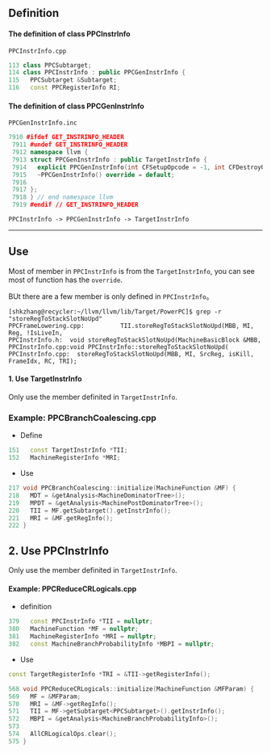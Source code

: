 ## Definition

#### The definition of class PPCInstrInfo

`PPCInstrInfo.cpp`

```c++
113 class PPCSubtarget;
114 class PPCInstrInfo : public PPCGenInstrInfo {
115   PPCSubtarget &Subtarget;
116   const PPCRegisterInfo RI;
```



#### The definition of class PPCGenInstrInfo

`PPCGenInstrInfo.inc`

```c++
7910 #ifdef GET_INSTRINFO_HEADER
 7911 #undef GET_INSTRINFO_HEADER
 7912 namespace llvm {
 7913 struct PPCGenInstrInfo : public TargetInstrInfo {
 7914   explicit PPCGenInstrInfo(int CFSetupOpcode = -1, int CFDestroyOpcode = -1, int CatchRetOpcode =       -1, int ReturnOpcode = -1);
 7915   ~PPCGenInstrInfo() override = default;
 7916
 7917 };
 7918 } // end namespace llvm
 7919 #endif // GET_INSTRINFO_HEADER
```



`PPCInstrInfo -> PPCGenInstrInfo -> TargetInstrInfo`

----------

## Use

Most of member in `PPCInstrInfo` is from the `TargetInstrInfo`, you can see most of function has the `override`.

BUt there are a few member is only defined in `PPCInstrInfo`。

```SHELL
[shkzhang@recycler:~/llvm/llvm/lib/Target/PowerPC]$ grep -r "storeRegToStackSlotNoUpd"
PPCFrameLowering.cpp:          TII.storeRegToStackSlotNoUpd(MBB, MI, Reg, !IsLiveIn,
PPCInstrInfo.h:  void storeRegToStackSlotNoUpd(MachineBasicBlock &MBB,
PPCInstrInfo.cpp:void PPCInstrInfo::storeRegToStackSlotNoUpd(
PPCInstrInfo.cpp:  storeRegToStackSlotNoUpd(MBB, MI, SrcReg, isKill, FrameIdx, RC, TRI);
```



#### 1. Use TargetInstrInfo

Only use the member definited in `TargetInstrInfo`.

### Example: PPCBranchCoalescing.cpp

- Define

```c++
151   const TargetInstrInfo *TII;
152   MachineRegisterInfo *MRI;
```



- Use

```c++
217 void PPCBranchCoalescing::initialize(MachineFunction &MF) {
218   MDT = &getAnalysis<MachineDominatorTree>();
219   MPDT = &getAnalysis<MachinePostDominatorTree>();
220   TII = MF.getSubtarget().getInstrInfo();
221   MRI = &MF.getRegInfo();
222 }
```





## 2. Use PPCInstrInfo

Only use the member definited in `TargetInstrInfo`.

#### Example: PPCReduceCRLogicals.cpp

- definition

```c++
379   const PPCInstrInfo *TII = nullptr;
380   MachineFunction *MF = nullptr;
381   MachineRegisterInfo *MRI = nullptr;
382   const MachineBranchProbabilityInfo *MBPI = nullptr;
```



- Use

```c++
const TargetRegisterInfo *TRI = &TII->getRegisterInfo();

568 void PPCReduceCRLogicals::initialize(MachineFunction &MFParam) {
569   MF = &MFParam;
570   MRI = &MF->getRegInfo();
571   TII = MF->getSubtarget<PPCSubtarget>().getInstrInfo();
572   MBPI = &getAnalysis<MachineBranchProbabilityInfo>();
573
574   AllCRLogicalOps.clear();
575 }
```



 
